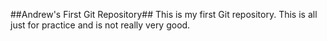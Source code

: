 ##Andrew's First Git Repository##
This is my first Git repository. This is all just for practice and is not really very good. 